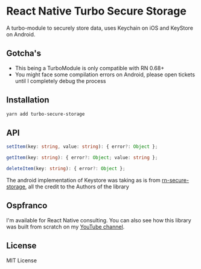 # React Native Turbo Secure Storage

A turbo-module to securely store data, uses Keychain on iOS and KeyStore on Android.

## Gotcha's

- This being a TurboModule is only compatible with RN 0.68+
- You might face some compilation errors on Android, please open tickets until I completely debug the process

## Installation

```sh
yarn add turbo-secure-storage
```

## API

```ts
setItem(key: string, value: string): { error?: Object };

getItem(key: string): { error?: Object; value: string };

deleteItem(key: string): { error?: Object };
```

The android implementation of Keystore was taking as is from [rn-secure-storage](https://github.com/talut/rn-secure-storage), all the credit to the Authors of the library

## Ospfranco

I'm available for React Native consulting. You can also see how this library was built from scratch on my [YouTube channel](https://www.youtube.com/watch?v=U0shm20ClkU).

## License

MIT License
